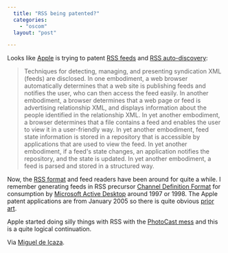 ```yaml
---
  title: "RSS being patented?"
  categories: 
    - "oscom"
  layout: "post"

---
```

Looks like [Apple][1] is trying to patent [RSS feeds][2] and [RSS auto-discovery][3]:

> Techniques for detecting, managing, and presenting syndication XML (feeds) are disclosed. In one embodiment, a web browser automatically determines that a web site is publishing feeds and notifies the user, who can then access the feed easily. In another embodiment, a browser determines that a web page or feed is advertising relationship XML, and displays information about the people identified in the relationship XML. In yet another embodiment, a browser determines that a file contains a feed and enables the user to view it in a user-friendly way. In yet another embodiment, feed state information is stored in a repository that is accessible by applications that are used to view the feed. In yet another embodiment, if a feed's state changes, an application notifies the repository, and the state is updated. In yet another embodiment, a feed is parsed and stored in a structured way.

Now, the [RSS format][5] and feed readers have been around for quite a while. I remember generating feeds in RSS precursor [Channel Definition Format][6] for consumption by [Microsoft Active Desktop][7] around 1997 or 1998. The Apple patent applications are from January 2005 so there is quite obvious [prior art][8].

Apple started doing silly things with RSS with the [PhotoCast mess][9] and this is a quite logical continuation.

Via [Miguel de Icaza][4].

[1]: http://www.apple.com/
[2]: http://appft1.uspto.gov/netacgi/nph-Parser?Sect1=PTO2&Sect2=HITOFF&u=%2Fnetahtml%2FPTO%2Fsearch-adv.html&r=1&f=G&l=50&d=PG01&p=1&S1=20050289147.PGNR.&OS=DN/20050289147&RS=DN/20050289147
[3]: http://appft1.uspto.gov/netacgi/nph-Parser?Sect1=PTO2&Sect2=HITOFF&u=%2Fnetahtml%2FPTO%2Fsearch-adv.html&r=1&f=G&l=50&d=PG01&p=1&S1=20050289468.PGNR.&OS=DN/20050289468&RS=DN/20050289468
[4]: http://tirania.org/blog/archive/2006/Mar-08.html
[5]: http://en.wikipedia.org/wiki/RSS_%28file_format%29
[6]: http://en.wikipedia.org/wiki/Channel_Definition_Format
[7]: http://en.wikipedia.org/wiki/Active_Desktop
[8]: http://en.wikipedia.org/wiki/Prior_art
[9]: http://bergie.iki.fi/blog/iphoto--photocasting-and-standards/
